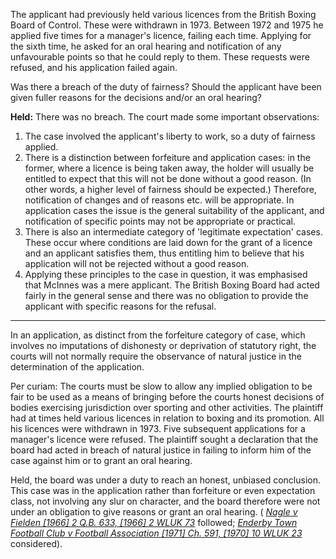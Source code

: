 The applicant had previously held various licences from the British Boxing Board of Control. These were withdrawn in 1973. Between 1972 and 1975 he applied five times for a manager's licence, failing each time. Applying for the sixth time, he asked for an oral hearing and notification of any unfavourable points so that he could reply to them. These requests were refused, and his application failed again.

Was there a breach of the duty of fairness? Should the applicant have been given fuller reasons for the decisions and/or an oral hearing?

**Held:** There was no breach. The court made some important observations:

1. The case involved the applicant's liberty to work, so a duty of fairness applied.
2. There is a distinction between forfeiture and application cases: in the former, where a licence is being taken away, the holder will usually be entitled to expect that this will not be done without a good reason. (In other words, a higher level of fairness should be expected.) Therefore, notification of changes and of reasons etc. will be appropriate. In application cases the issue is the general suitability of the applicant, and notification of specific points may not be appropriate or practical.
3. There is also an intermediate category of 'legitimate expectation' cases. These occur where conditions are laid down for the grant of a licence and an applicant satisfies them, thus entitling him to believe that his application will not be rejected without a good reason.
4. Applying these principles to the case in question, it was emphasised that McInnes was a mere applicant. The British Boxing Board had acted fairly in the general sense and there was no obligation to provide the applicant with specific reasons for the refusal.

---

In an application, as distinct from the forfeiture category of case, which involves no imputations of dishonesty or deprivation of statutory right, the courts will not normally require the observance of natural justice in the determination of the application. 

Per curiam: The courts must be slow to allow any implied obligation to be fair to be used as a means of bringing before the courts honest decisions of bodies exercising jurisdiction over sporting and other activities. The plaintiff had at times held various licences in relation to boxing and its promotion. All his licences were withdrawn in 1973. Five subsequent applications for a manager's licence were refused. The plaintiff sought a declaration that the board had acted in breach of natural justice in failing to inform him of the case against him or to grant an oral hearing.

Held, the board was under a duty to reach an honest, unbiased conclusion. This case was in the application rather than forfeiture or even expectation class, not involving any slur on character, and the board therefore were not under an obligation to give reasons or grant an oral hearing. ( _[Nagle v Fielden [1966] 2 Q.B. 633, [1966] 2 WLUK 73](https://uk.westlaw.com/Document/I0A22AB80E42811DA8FC2A0F0355337E9/View/FullText.html?originationContext=document&transitionType=DocumentItem&ppcid=6cbf7685d58742b78afd5d33d2b03680&contextData=(sc.Default))_ followed; _[Enderby Town Football Club v Football Association [1971] Ch. 591, [1970] 10 WLUK 23](https://uk.westlaw.com/Document/IA178FFD0E42711DA8FC2A0F0355337E9/View/FullText.html?originationContext=document&transitionType=DocumentItem&ppcid=6cbf7685d58742b78afd5d33d2b03680&contextData=(sc.Default))_ considered).